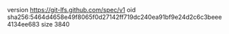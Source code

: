 version https://git-lfs.github.com/spec/v1
oid sha256:5464d4658e49f8065f0d27142ff719dc240ea91bf9e24d2c6c3beee4134ee683
size 3840
